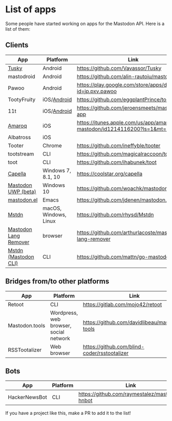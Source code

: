 List of apps
============

Some people have started working on apps for the Mastodon API. Here is a list of them:

## Clients

|App|Platform|Link|Developer(s)|
|---|--------|----|------------|
|[Tusky](https://play.google.com/store/apps/details?id=com.keylesspalace.tusky)|Android|<https://github.com/Vavassor/Tusky>|[@Vavassor@mastodon.social](https://mastodon.social/users/Vavassor)|
|mastodroid|Android|<https://github.com/alin-rautoiu/mastodroid>|[@charlag@mastodon.social](https://mastodon.social/users/charlag)|
|Pawoo|Android|<https://play.google.com/store/apps/details?id=jp.pxv.pawoo>|[@pixiv@pawoo.net](https://pawoo.net/users/pixiv)|
|TootyFruity|iOS/[Android](https://play.google.com/store/apps/details?id=ch.kevinegli.tootyfruity221258)|<https://github.com/eggplantPrince/tootyFruity>|[@eggplant@mastodon.social](https://mastodon.social/users/eggplant)|
|11t|iOS/[Android](https://play.google.com/store/apps/details?id=com.jeroensmeets.mastodon)|<https://github.com/jeroensmeets/mastodon-app>|[@jeroensmeets@mastodon.social](https://mastodon.social/users/jeroensmeets)|
|[Amaroq](https://itunes.apple.com/us/app/amarok-for-mastodon/id1214116200?ls=1&mt=8)|iOS|<https://itunes.apple.com/us/app/amarok-for-mastodon/id1214116200?ls=1&mt=8>|[@eurasierboy@mastodon.social](https://mastodon.social/users/eurasierboy)|
|Albatross|iOS||[@goldie_ice@mastodon.social](https://mastodon.social/users/goldie_ice)|
|Tooter|Chrome|<https://github.com/ineffyble/tooter>|[@effy@mastodon.social](https://mastodon.social/users/effy)|
|tootstream|CLI|<https://github.com/magicalraccoon/tootstream>|[@Raccoon@mastodon.social](https://mastodon.social/users/Raccoon)|
|toot|CLI|<https://github.com/ihabunek/toot>|[@ihabunek@mastodon.social](https://mastodon.social/users/ihabunek)|
| [Capella](https://github.com/coolstar/Capella) | Windows 7, 8.1, 10 | https://coolstar.org/capella | [@coolstar@mastodon.social](https://mastodon.social/users/coolstar)|
|[Mastodon UWP (beta)](https://github.com/woachk/mastodon/releases)|Windows 10|<https://github.com/woachk/mastodon>|[@my123@mastodon.social](https://mastodon.social/users/my123)|
|[mastodon.el](https://github.com/jdenen/mastodon.el)|Emacs|<https://github.com/jdenen/mastodon.el>|[@johnson@mastodon.social](https://mastodon.social/users/johnson)|
| [Mstdn](https://github.com/rhysd/Mstdn) | macOS, Windows, Linux |<https://github.com/rhysd/Mstdn>|[@Linda_pp@mstdn.jp](https://mstdn.jp/@Linda_pp) or [@inudog@mastodon.social](https://mastodon.social/@inudog) |
|[Mastodon Lang Remover](https://github.com/arthurlacoste/mastodon-lang-remover)|browser|<https://github.com/arthurlacoste/mastodon-lang-remover>|[@arthak@mastodon.social](https://mastodon.social/users/arthak)|
|[Mstdn (Mastodon CLI)](https://github.com/mattn/go-mastodon)|CLI|<https://github.com/mattn/go-mastodon>|[@mattn@mstdn.jp](https://mstdn.jp/@mattn)|

## Bridges from/to other platforms

|App|Platform|Link|Developer(s)|
|---|--------|----|------------|
|Retoot|CLI|<https://gitlab.com/mojo42/retoot>|[@Mojo@apoil.org](https://apoil.org/users/mojo)|
|Mastodon.tools|Wordpress, web browser, social network|<https://github.com/davidlibeau/mastodon-tools>|[@David@mastodon.xyz](https://mastodon.xyz/users/David)|
|RSSTootalizer|Web browser|<https://github.com/blind-coder/rsstootalizer>|[@blindcoder@toot.berlin](https://toot.berlin/users/blindcoder)|

## Bots

|App|Platform|Link|Developer(s)|
|---|--------|----|------------|
|HackerNewsBot|CLI|<https://github.com/raymestalez/mastodon-hnbot>|[@rayalez@hackertribe.io](https://hackertribe.io/users/rayalez)|


If you have a project like this, make a PR to add it to the list!
